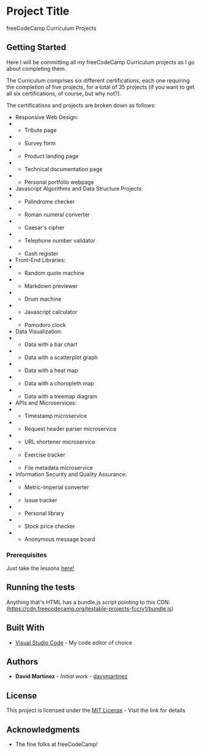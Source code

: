 # Project Title

freeCodeCamp Curriculum Projects

## Getting Started

Here I will be committing all my freeCodeCamp Curriculum projects as I go about completing them.

The Curriculum comprises six different certifications, each one requiring the completion of five projects, for a total of 35 projects (if you want to get all six certifications, of course, but why not?).

The certifications and projects are broken down as follows:

* Responsive Web Design:
* * Tribute page
* * Survey form
* * Product landing page
* * Technical documentation page
* * Personal portfolio webpage
* Javascript Algorithms and Data Structure Projects:
* * Palindrome checker
* * Roman numeral converter
* * Caesar's cipher
* * Telephone number validator
* * Cash register
* Front-End Libraries:
* * Random quote machine
* * Markdown previewer
* * Drum machine
* * Javascript calculator
* * Pomodoro clock
* Data Visualization:
* * Data with a bar chart
* * Data with a scatterplot graph
* * Data with a heat map
* * Data with a choropleth map
* * Data with a treemap diagram
* APIs and Microservices:
* * Timestamp microservice
* * Request header parser microservice
* * URL shortener microservice
* * Exercise tracker
* * File metadata microservice
* Information Security and Quality Assurance:
* * Metric-imperial converter
* * Issue tracker
* * Personal library
* * Stock price checker
* * Anonymous message board

### Prerequisites

Just take the lessons [here!](https://learn.freecodecamp.org/)

## Running the tests

Anything that's HTML has a bundle.js script pointing to this CDN: (https://cdn.freecodecamp.org/testable-projects-fcc/v1/bundle.js)

## Built With

* [Visual Studio Code](https://code.visualstudio.com) - My code editor of choice

## Authors

* **David Martinez** - *Initial work* - [davymartinez](https://github.com/davymartinez)

## License

This project is licensed under the [MIT License](https://mit-license.org/) - Visit the link for details

## Acknowledgments

* The fine folks at freeCodeCamp!